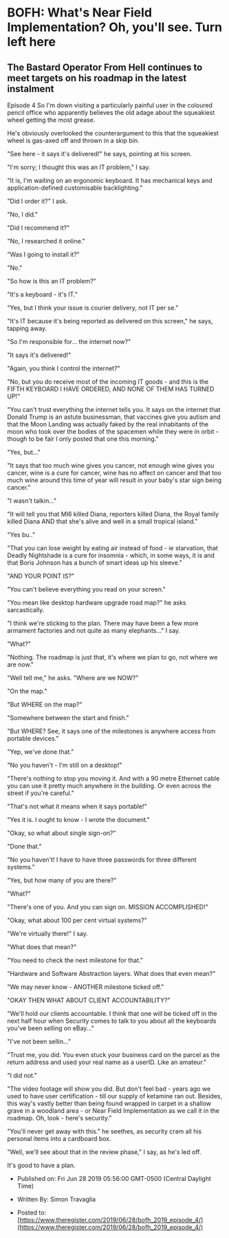 # BOFH: What's Near Field Implementation? Oh, you'll see. Turn left here

## The Bastard Operator From Hell continues to meet targets on his roadmap in the latest instalment

Episode 4 So I'm down visiting a particularly painful user in the coloured pencil office who apparently believes the old adage about the squeakiest wheel getting the most grease.

He's obviously overlooked the counterargument to this that the squeakiest wheel is gas-axed off and thrown in a skip bin.

"See here - it says it's delivered!" he says, pointing at his screen.

"I'm sorry; I thought this was an IT problem," I say.

"It is, I'm waiting on an ergonomic keyboard. It has mechanical keys and application-defined customisable backlighting."

"Did I order it?" I ask.

"No, I did."

"Did I recommend it?"

"No, I researched it online."

"Was I going to install it?"

"No."

"So how is this an IT problem?"

"It's a keyboard - it's IT."

"Yes, but I think your issue is courier delivery, not IT per se."

"It's IT because it's being reported as delivered on this screen," he says, tapping away.

"So I'm responsible for... the internet now?"

"It says it's delivered!"

"Again, you think I control the internet?"

"No, but you do receive most of the incoming IT goods - and this is the FIFTH KEYBOARD I HAVE ORDERED, AND NONE OF THEM HAS TURNED UP!"

"You can't trust everything the internet tells you. It says on the internet that Donald Trump is an astute businessman, that vaccines give you autism and that the Moon Landing was actually faked by the real inhabitants of the moon who took over the bodies of the spacemen while they were in orbit - though to be fair I only posted that one this morning."

"Yes, but..."

"It says that too much wine gives you cancer, not enough wine gives you cancer, wine is a cure for cancer, wine has no affect on cancer and that too much wine around this time of year will result in your baby's star sign being cancer."

"I wasn't talkin..."

"It will tell you that MI6 killed Diana, reporters killed Diana, the Royal family killed Diana AND that she's alive and well in a small tropical island."

"Yes bu.."

"That you can lose weight by eating air instead of food - ie starvation, that Deadly Nightshade is a cure for insomnia - which, in some ways, it is and that Boris Johnson has a bunch of smart ideas up his sleeve."

"AND YOUR POINT IS?"

"You can't believe everything you read on your screen."

"You mean like desktop hardware upgrade road map?" he asks sarcastically.

"I think we're sticking to the plan. There may have been a few more armament factories and not quite as many elephants..." I say.

"What?"

"Nothing. The roadmap is just that, it's where we plan to go, not where we are now."

"Well tell me," he asks. "Where are we NOW?"

"On the map."

"But WHERE on the map?"

"Somewhere between the start and finish."

"But WHERE? See, it says one of the milestones is anywhere access from portable devices."

"Yep, we've done that."

"No you haven't - I'm still on a desktop!"

"There's nothing to stop you moving it. And with a 90 metre Ethernet cable you can use it pretty much anywhere in the building. Or even across the street if you're careful."

"That's not what it means when it says portable!"

"Yes it is. I ought to know - I wrote the document."

"Okay, so what about single sign-on?"

"Done that."

"No you haven't! I have to have three passwords for three different systems."

"Yes, but how many of you are there?"

"What?"

"There's one of you. And you can sign on. MISSION ACCOMPLISHED!"

"Okay, what about 100 per cent virtual systems?"

"We're virtually there!" I say.

"What does that mean?"

"You need to check the next milestone for that."

"Hardware and Software Abstraction layers. What does that even mean?"

"We may never know - ANOTHER milestone ticked off."

"OKAY THEN WHAT ABOUT CLIENT ACCOUNTABILITY?"

"We'll hold our clients accountable. I think that one will be ticked off in the next half hour when Security comes to talk to you about all the keyboards you've been selling on eBay..."

"I've not been sellin..."

"Trust me, you did. You even stuck your business card on the parcel as the return address and used your real name as a userID. Like an amateur."

"I did not."

"The video footage will show you did. But don't feel bad - years ago we used to have user certification - till our supply of ketamine ran out. Besides, this way's vastly better than being found wrapped in carpet in a shallow grave in a woodland area - or Near Field Implementation as we call it in the roadmap. Oh, look - here's security."

"You'll never get away with this." he seethes, as security cram all his personal items into a cardboard box.

"Well, we'll see about that in the review phase," I say, as he's led off.

It's good to have a plan.



- Published on: Fri Jun 28 2019 05:56:00 GMT-0500 (Central Daylight Time)

- Written By: Simon Travaglia

- Posted to: [https://www.theregister.com/2019/06/28/bofh_2019_episode_4/](https://www.theregister.com/2019/06/28/bofh_2019_episode_4/)